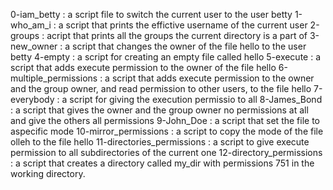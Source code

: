 0-iam_betty : a script file to switch the current user to the user betty
1-who_am_i : a script that prints the effictive username of the current user
2-groups : acript that prints all the groups the current directory is a part of
3-new_owner : a script that changes the owner of the file hello to the user betty
4-empty : a script for creating an empty file called hello
5-execute : a script that adds execute permission to the owner of the file hello
6-multiple_permissions : a script that adds execute permission to the owner and the group owner, and read permission to other users, to the file hello
7-everybody : a script for giving the execution permissio to all
8-James_Bond : a script that gives the owner and the group owner no permissions at all and give the others all permissions
9-John_Doe : a script that set the file to aspecific mode
10-mirror_permissions : a script to copy the mode of the file olleh to the file hello
11-directories_permissions : a script to give execute permission to all subdirectories of the current one
12-directory_permissions : a script that creates a directory called my_dir with permissions 751 in the working directory.
